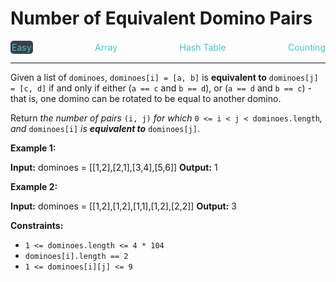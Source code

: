 # Number of Equivalent Domino Pairs

<div style="display: flex; justify-content: space-between; align-items: center">
<div style="color: #46c6c2;
padding: 2px; background-color: #3a3f4b; border-radius: 5px;">Easy</div>
<div style="color: #46c6c2">Array</div>
<div style="color: #46c6c2">Hash Table</div>
<div style="color: #46c6c2">Counting</div>
</div>

---

Given a list of `dominoes`, `dominoes[i] = [a, b]` is **equivalent to** `dominoes[j] = [c, d]` if and only if either (`a == c` and `b == d`), or (`a == d` and `b == c`) - that is, one domino can be rotated to be equal to another domino.

Return _the number of pairs_ `(i, j)` _for which_ `0 <= i < j < dominoes.length`_, and_ `dominoes[i]` _is **equivalent to**_ `dominoes[j]`.

**Example 1:**

**Input:** dominoes = \[\[1,2\],\[2,1\],\[3,4\],\[5,6\]\]
**Output:** 1

**Example 2:**

**Input:** dominoes = \[\[1,2\],\[1,2\],\[1,1\],\[1,2\],\[2,2\]\]
**Output:** 3

**Constraints:**

*   `1 <= dominoes.length <= 4 * 104`
*   `dominoes[i].length == 2`
*   `1 <= dominoes[i][j] <= 9`